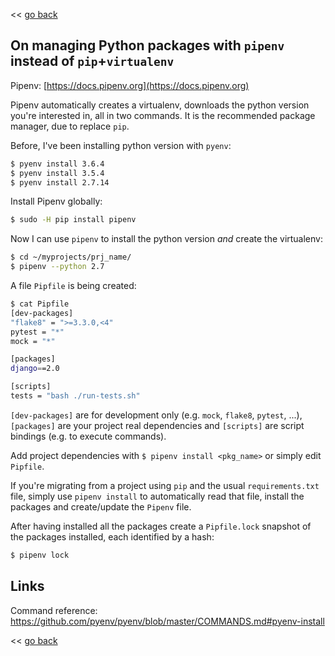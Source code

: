 << [go back](https://apiraino.github.io)

## On managing Python packages with `pipenv` instead of `pip`+`virtualenv`

Pipenv: [https://docs.pipenv.org](https://docs.pipenv.org)

Pipenv automatically creates a virtualenv, downloads the python version you're interested in, all in two commands. It is the recommended package manager, due to replace `pip`.

Before, I've been installing python version with `pyenv`:
``` bash
$ pyenv install 3.6.4
$ pyenv install 3.5.4
$ pyenv install 2.7.14
```

Install Pipenv globally:
``` bash
$ sudo -H pip install pipenv
```

Now I can use `pipenv` to install the python version *and* create the virtualenv:
``` bash
$ cd ~/myprojects/prj_name/
$ pipenv --python 2.7
```

A file `Pipfile` is being created:
``` bash
$ cat Pipfile
[dev-packages]
"flake8" = ">=3.3.0,<4"
pytest = "*"
mock = "*"

[packages]
django==2.0

[scripts]
tests = "bash ./run-tests.sh"
```

`[dev-packages]` are for development only (e.g. `mock`, `flake8`, `pytest`, ...), `[packages]` are your project real dependencies and `[scripts]` are script bindings (e.g. to execute commands).

Add project dependencies with `$ pipenv install <pkg_name>` or simply edit `Pipfile`.

If you're migrating from a project using `pip` and the usual `requirements.txt` file, simply use `pipenv install` to automatically read that file, install the packages and create/update the `Pipenv` file.

After having installed all the packages create a `Pipfile.lock` snapshot of the packages installed, each identified by a hash:
``` bash
$ pipenv lock
```

## Links

Command reference: https://github.com/pyenv/pyenv/blob/master/COMMANDS.md#pyenv-install

<< [go back](https://apiraino.github.io)
